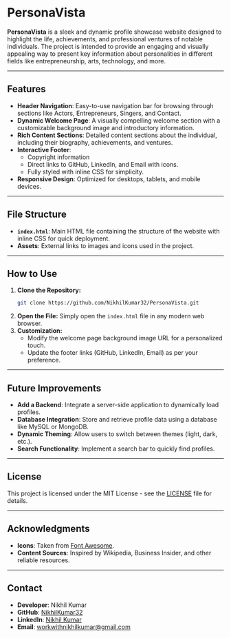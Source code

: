 # PersonaVista

**PersonaVista** is a sleek and dynamic profile showcase website designed to highlight the life, achievements, and professional ventures of notable individuals. The project is intended to provide an engaging and visually appealing way to present key information about personalities in different fields like entrepreneurship, arts, technology, and more.

---

## Features

- **Header Navigation**: Easy-to-use navigation bar for browsing through sections like Actors, Entrepreneurs, Singers, and Contact.
- **Dynamic Welcome Page**: A visually compelling welcome section with a customizable background image and introductory information.
- **Rich Content Sections**: Detailed content sections about the individual, including their biography, achievements, and ventures.
- **Interactive Footer**:
  - Copyright information
  - Direct links to GitHub, LinkedIn, and Email with icons.
  - Fully styled with inline CSS for simplicity.
- **Responsive Design**: Optimized for desktops, tablets, and mobile devices.

---

## File Structure

- **`index.html`**: Main HTML file containing the structure of the website with inline CSS for quick deployment.
- **Assets**: External links to images and icons used in the project.

---

## How to Use

1. **Clone the Repository:**
   ```bash
   git clone https://github.com/NikhilKumar32/PersonaVista.git
   ```
2. **Open the File:**
   Simply open the `index.html` file in any modern web browser.
3. **Customization:**
   - Modify the welcome page background image URL for a personalized touch.
   - Update the footer links (GitHub, LinkedIn, Email) as per your preference.

---

## Future Improvements

- **Add a Backend**: Integrate a server-side application to dynamically load profiles.
- **Database Integration**: Store and retrieve profile data using a database like MySQL or MongoDB.
- **Dynamic Theming**: Allow users to switch between themes (light, dark, etc.).
- **Search Functionality**: Implement a search bar to quickly find profiles.

---

## License

This project is licensed under the MIT License - see the [LICENSE](LICENSE) file for details.

---

## Acknowledgments

- **Icons**: Taken from [Font Awesome](https://fontawesome.com/).
- **Content Sources**: Inspired by Wikipedia, Business Insider, and other reliable resources.

---

## Contact

- **Developer**: Nikhil Kumar
- **GitHub**: [NikhilKumar32](https://www.github.com/NikhilKumar32)
- **LinkedIn**: [Nikhil Kumar](https://www.linkedin.com/in/nikhil-kumar-tech)
- **Email**: [workwithnikhilkumar@gmail.com](mailto:workwithnikhilkumar@gmail.com)
